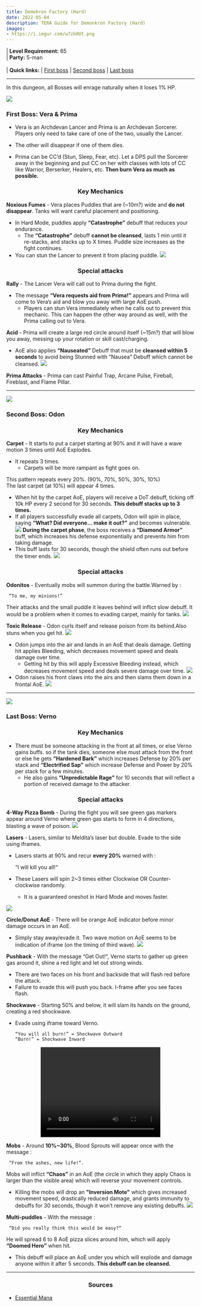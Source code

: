 ```yaml
---
title: Demokron Factory (Hard)
date: 2022-05-04
description: TERA Guide for Demonkron Factory (Hard)
images:
- https://i.imgur.com/w7zb0Ut.png
---
```

 | **Level Requirement:** 65
<br> | **Party:** 5-man
<br>
<br> | **Quick links:**
| [First boss](#first-boss) 
| [Second boss](#second-boss) 
| [Last boss](#last-boss) 
<hr/>
In this dungeon, all Bosses will enrage naturally when it loses 1% HP.

<div id="first-boss">

![](https://i.imgur.com/O034mMp.png)
<h3>First Boss: Vera & Prima</h3>

- Vera is an Archdevan Lancer and Prima is an Archdevan Sorcerer. Players only need to take care of one of the two, usually the Lancer. 
- The other will disappear if one of them dies.

- Prima can be CC’d (Stun, Sleep, Fear, etc). Let a DPS pull the Sorcerer away in the beginning and put CC on her with classes with lots of CC like Warrior, Berserker, Healers, etc. **Then burn Vera as much as possible.**
<center><h3>Key Mechanics</h3></center>

**Noxious Fumes** - Vera places Puddles that are (~10m?) wide and **do not disappear**. Tanks will want careful placement and positioning.
* In Hard Mode, puddles apply **“Catastrophe”** debuff that reduces your endurance. 
  * The **“Catastrophe”** debuff **cannot be cleansed**, lasts 1 min until it re-stacks, and stacks up to X times. Puddle size increases as the fight continues.
* You can stun the Lancer to prevent it from placing puddle.
![](https://i.imgur.com/1Q8zv9r.png)

<center><h3>Special attacks</h3></center>

**Rally** - The Lancer Vera will call out to Prima during the fight. 
* The message **“Vera requests aid from Prima!”** appears and Prima will come to Vera’s aid and blow you away with large AoE push. 
  * Players can stun Vera immediately when he calls out to prevent this mechanic. This can happen the other way around as well, with the Prima calling out to Vera.

**Acid** - Prima will create a large red circle around itself (~15m?) that will blow you away, messing up your rotation or skill cast/charging.
* AoE also applies **“Nauseated”** Debuff that must be **cleansed within 5 seconds** to avoid being Stunned with “Nausea” Debuff which cannot be cleansed.
![](https://i.imgur.com/Yjc3idj.png)

**Prima Attacks** - Prima can cast Painful Trap, Arcane Pulse, Fireball, Fireblast, and Flame Pillar.

</div>
<hr/>

<div id="second-boss">

![](https://i.imgur.com/JKCpBW4.png)
<h3>Second Boss: Odon</h3>
<center><h3>Key Mechanics</h3></center>

**Carpet** - It starts to put a carpet starting at 90% and it will have a wave motion 3 times until AoE Explodes. 
* It repeats 3 times.
  * Carpets will be more rampant as fight goes on.

This pattern repeats every 20%. (90%, 70%, 50%, 30%, 10%)<br>
The last carpet (at 10%) will appear 4 times. 
* When hit by the carpet AoE, players will receive a DoT debuff, ticking off 10k HP every 2 second for 30 seconds. **This debuff stacks up to 3 times.**
* If all players successfully evade all carpets, Odon will spin in place, saying **“What? Did everyone… make it out?”** and becomes vulnerable.
![](https://i.imgur.com/5buDkne.jpg)
**During the carpet phase**, the boss receives a **“Diamond Armor”** buff, which increases his defense exponentially and prevents him from taking damage. 
* This buff lasts for 30 seconds, though the shield often runs out before the timer ends.
![](https://i.imgur.com/C8KQyTM.jpg)


<center><h3>Special attacks</h3></center>

**Odonitos** - Eventually mobs will summon during the battle.Warned by : 
 
     “To me, my minions!”
     
Their attacks and the small puddle it leaves behind will inflict slow debuff. It would be a problem when it comes to evading carpet, mainly for tanks.
![](https://i.imgur.com/1o0HGId.jpg)

**Toxic Release** - Odon curls itself and release poison from its behind.Also stuns when you get hit.
![](https://i.imgur.com/kYbbbxz.jpg)
- Odon jumps into the air and lands in an AoE that deals damage. Getting hit applies Bleeding, which decreases movement speed and deals damage over time. 
  - Getting hit by this will apply Excessive Bleeding instead, which decreases movement speed and deals severe damage over time.
![](https://i.imgur.com/G53B9MI.jpg)
- Odon raises his front claws into the airs and then slams them down in a frontal AoE.
![](https://i.imgur.com/VH5XHxU.jpg)

</div>
<hr/>

<div id="last-boss">

![](https://i.imgur.com/LHSQ9AB.png)
<h3>Last Boss: Verno</h3>
<center><h3>Key Mechanics</h3></center>

- There must be someone attacking in the front at all times, or else Verno gains buffs. so if the tank dies, someone else must attack from the front or else he gets **“Hardened Bark”** which increases Defense by 20% per stack and **“Electrified Sap”** which increase Defense and Power by 20% per stack for a few minutes. 
  - He also gains **“Unpredictable Rage”** for 10 seconds that will reflect a portion of received damage to the attacker.

<center><h3>Special attacks</h3></center>

**4-Way Pizza Bomb** - During the fight you will see green gas markers appear around Verno where green gas starts to form in 4 directions, blasting a wave of poison.
![](https://i.imgur.com/S5u4BXB.jpg)

**Lasers** - Lasers, similar to Meldita’s laser but double. Evade to the side using iframes.
* Lasers starts at 90% and recur **every 20%** warned with :

     “I will kill you all!“

* These Lasers will spin 2~3 times either Clockwise OR Counter-clockwise randomly. 
  * It is a guaranteed oneshot in Hard Mode and moves faster.

![](https://i.imgur.com/bPZG3vy.jpg)

**Circle/Donut AoE** - There will be orange AoE indicator before minor damage occurs in an AoE. 
* Simply stay away/evade it. Two wave motion on AoE seems to be indication of iframe (on the timing of third wave).
![](https://i.imgur.com/ISDj4IL.jpg)

**Pushback** - With the message “Get Out!“, Verno starts to gather up green gas around it, shine a red light and let out strong winds. 
* There are two faces on his front and backside that will flash red before the attack. 
* Failure to evade this will push you back. I-frame after you see faces flash.

**Shockwave** - Starting 50% and below, it will slam its hands on the ground, creating a red shockwave.
* Evade using iframe toward Verno.

      “You will all burn!” = Shockwave Outward
      “Burn!” = Shockwave Inward

<center><video width="320" height="240" controls>
  <source src="https://i.imgur.com/wjQRsKh.mp4" type="video/mp4">
</video></center>

**Mobs** - Around **10%~30%**, Blood Sprouts will appear once with the message : 

     “From the ashes, new life!“.

Mobs will inflict **“Chaos”** in an AoE (the circle in which they apply Chaos is larger than the visible area) which will reverse your movement controls. 
* Killing the mobs will drop an **"Inversion Mote"** which gives increased movement speed, drastically reduced damage, and grants immunity to debuffs for 30 seconds, though it won’t remove any existing debuffs.
![](https://i.imgur.com/9m6wNBL.jpg)

**Multi-puddles** - With the message :

     “Did you really think this would be easy?“
     
He will spread 6 to 8 AoE pizza slices around him, which will apply **“Doomed Hero”** when hit. 
* This debuff will place an AoE under you which will explode and damage anyone within it after 5 seconds. **This debuff can be cleansed.**

</div>
<hr/>

<center><h3>Sources</h3></center>

* [Essential Mana](https://www.essentialmana.com/vernos-laboratory)
